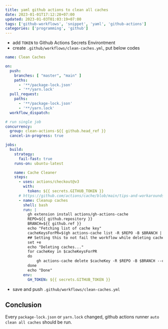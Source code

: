 ```yaml
---
title: yaml github actions to clean all caches
date: 2023-01-01T17:12:28+07:00
updated: 2023-01-03T01:03:19+07:00
tags: ['github-workflows', 'snippet', 'yaml', 'github-actions']
categories: ['programming', 'github']
---
```


- add `TOKEN` to Github Actions Secrets Environtment
- create `.github/workflows/clean-caches.yml`, put below codes
```yaml
name: Clean Caches

on:
  push:
    branches: [ "master", "main" ]
    paths:
      - '**/package-lock.json'
      - '**/yarn.lock'
  pull_request:
    paths:
      - '**/package-lock.json'
      - '**/yarn.lock'
  workflow_dispatch:

# run single job
concurrency:
  group: clean-actions-${{ github.head_ref }}
  cancel-in-progress: true

jobs:
  build:
    strategy:
      fail-fast: true
    runs-on: ubuntu-latest

    name: Cache Cleaner
    steps:
      - uses: actions/checkout@v3
        with:
          token: ${{ secrets.GITHUB_TOKEN }}
      # https://github.com/actions/cache/blob/main/tips-and-workarounds.md#force-deletion-of-caches-overriding-default-cache-eviction-policy
      - name: Cleanup caches
        shell: bash
        run: |
          gh extension install actions/gh-actions-cache
          REPO=${{ github.repository }}
          BRANCH=${{ github.ref }}
          echo "Fetching list of cache key"
          cacheKeysForPR=$(gh actions-cache list -R $REPO -B $BRANCH | cut -f 1 )
          ## Setting this to not fail the workflow while deleting cache keys.
          set +e
          echo "Deleting caches..."
          for cacheKey in $cacheKeysForPR
          do
              gh actions-cache delete $cacheKey -R $REPO -B $BRANCH --confirm
          done
          echo "Done"
        env:
          GH_TOKEN: ${{ secrets.GITHUB_TOKEN }}
```

- save and push `.github/workflows/clean-caches.yml`

## Conclusion
Every `package-lock.json` or `yarn.lock` changed, github actions runner `auto clean all caches` should be run.

